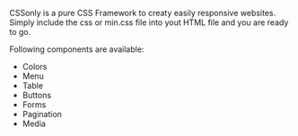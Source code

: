 CSSonly is a pure CSS Framework to creaty easily responsive websites. Simply include the css or min.css file into yout HTML file and you are ready to go.

Following components are available:
- Colors
- Menu
- Table
- Buttons
- Forms
- Pagination
- Media
